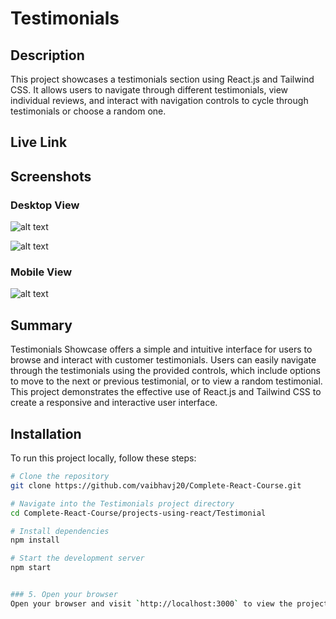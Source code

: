 # Testimonials

## Description

This project showcases a testimonials section using React.js and Tailwind CSS. It allows users to navigate through different testimonials, view individual reviews, and interact with navigation controls to cycle through testimonials or choose a random one.

## Live Link

## Screenshots

### Desktop View

![alt text](testimonial-1.png)

![alt text](testimonial-2.png)

### Mobile View

![alt text](testimonial-mobile-view.jpg)

## Summary

Testimonials Showcase offers a simple and intuitive interface for users to browse and interact with customer testimonials. Users can easily navigate through the testimonials using the provided controls, which include options to move to the next or previous testimonial, or to view a random testimonial. This project demonstrates the effective use of React.js and Tailwind CSS to create a responsive and interactive user interface.

## Installation

To run this project locally, follow these steps:

```bash
# Clone the repository
git clone https://github.com/vaibhavj20/Complete-React-Course.git

# Navigate into the Testimonials project directory
cd Complete-React-Course/projects-using-react/Testimonial

# Install dependencies
npm install

# Start the development server
npm start


### 5. Open your browser
Open your browser and visit `http://localhost:3000` to view the project.

```
